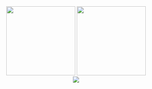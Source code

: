 <div align="center" style=" justify-content: center;">
    <img src="https://github-readme-stats.vercel.app/api?username=gboycdw&show_icons=true&theme=vue" height="180px">
    <img src="https://github-readme-stats.vercel.app/api/top-langs/?username=gboycdw&layout=compact&langs_count=8&theme=vue" height="180px">
<!--     <img src="https://github-profile-trophy.vercel.app/?username=gboycdw&title=Commits,PullRequest,Reviews,Issues&column=2&no-frame=true" height="150px"> -->
</div>

<!-- <div align="center">
    <div>
    <img src="https://github-readme-stats.vercel.app/api?username=gboycdw&show_icons=true&theme=vue" height=140px>
    <img src="https://github-readme-stats.vercel.app/api/top-langs/?username=gboycdw&layout=compact&langs_count=8&theme=vue" height=140px>
        </div>
    <div>
    <img src="https://github-profile-trophy.vercel.app/?username=gboycdw&title=Commits,PullRequest,Issues,Reviews&row=3"></div>
</div> -->
<!-- Repositories, Stars 등 추가 세팅이 있다. -->

<!-- <div align="center">
  <img src="http://github-profile-summary-cards.vercel.app/api/cards/productive-time?username=gboycdw&theme=github&utcOffset=8" height=180px>
  <img src="https://github-readme-activity-graph.cyclic.app/graph?username=gboycdw&theme=vue" height=180px>
</div> -->

<!--방문자수-->
<div align="center">
  <a href="https://hits.seeyoufarm.com"><img src="https://hits.seeyoufarm.com/api/count/incr/badge.svg?url=https%3A%2F%2Fgithub.com%2Fgboycdw%2Fhit-counter&count_bg=%2379C83D&title_bg=%23555555&icon=&icon_color=%23E7E7E7&title=Gomao%27s+Github&edge_flat=false"/></a>
</div>


<!--미사용 파일 모음
연속커밋기록 <img src= "https://streak-stats.demolab.com/?user=gboycdw&theme=default" height=160px>
커밋그래프 <img src="http://github-profile-summary-cards.vercel.app/api/cards/profile-details?username=gboycdw&theme=github">
레포지토리 분석1 img src="http://github-profile-summary-cards.vercel.app/api/cards/repos-per-language?username=gboycdw&theme=github&exclude=Java">
커밋 분석1 img src="http://github-profile-summary-cards.vercel.app/api/cards/most-commit-language?username=gboycdw&theme=github&exclude=Java">
-->

<!--
**gboycdw/gboycdw** is a ✨ _special_ ✨ repository because its `README.md` (this file) appears on your GitHub profile.
Here are some ideas to get you started:
- 🔭 I’m currently working on ...
- 🌱 I’m currently learning ...
- 👯 I’m looking to collaborate on ...
- 🤔 I’m looking for help with ...
- 💬 Ask me about ...
- 📫 How to reach me: ...
- 😄 Pronouns: ...
- ⚡ Fun fact: ...
-->
